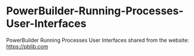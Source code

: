 # PowerBuilder-Running-Processes-User-Interfaces
PowerBuilder Running Processes User Interfaces 
shared from the website: https://pblib.com
